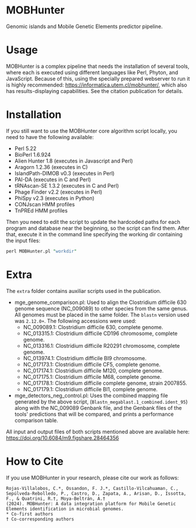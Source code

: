 # MOBHunter

Genomic islands and Mobile Genetic Elements predictor pipeline.

# Usage

MOBHunter is a complex pipeline that needs the installation of several tools,
where each is executed using different languages like Perl, Phyton, and
JavaScript. Because of this, using the specially prepared webserver to run it is
highly recommended: https://informatica.utem.cl/mobhunter/, which also has
results-displaying capabilities. See the citation publication for details.

# Installation

If you still want to use the MOBHunter core algorithm script locally, you need
to have the following available:

- Perl 5.22
- BioPerl 1.6.924
- Alien Hunter 1.8 (executes in Javascript and Perl)
- Aragorn 1.2.36 (executes in C)
- IslandPath-DIMOB v0.3 (executes in Perl)
- PAI-DA (executes in C and Perl)
- tRNAscan-SE 1.3.2 (executes in C and Perl)
- Phage Finder v2.2 (executes in Perl)
- PhiSpy v2.3 (executes in Python)
- CONJscan HMM profiles
- TnPREd HMM profiles

Then you need to edit the script to update the hardcoded paths for each program
and database near the beginning, so the script can find them. After that,
execute it in the command line specifying the working dir containing the input
files:

```pl
perl MOBHunter.pl "workdir"
```

# Extra

The `extra` folder contains auxiliar scripts used in the publication.

- mge_genome_comparison.pl: Used to align the Clostridium difficile 630 genome
  sequence (NC_009089) to other species from the same genus. All genomes must be
  placed in the same folder. The `blastn` version used was `2.12.0+`. The
  following accessions were used:
  - NC_009089.1: Clostridium difficile 630, complete genome.
  - NC_013315.1: Clostridium difficile CD196 chromosome, complete genome.
  - NC_013316.1: Clostridium difficile R20291 chromosome, complete genome.
  - NC_013974.1: Clostridium difficile BI9 chromosome.
  - NC_017173.1: Clostridium difficile CF5, complete genome.
  - NC_017174.1: Clostridium difficile M120, complete genome.
  - NC_017175.1: Clostridium difficile M68, complete genome.
  - NC_017178.1: Clostridium difficile complete genome, strain 2007855.
  - NC_017179.1: Clostridium difficile BI1, complete genome.
- mge_detectors_neg_control.pl: Uses the combined mapping file generated by the
  above script, (`Blastn_megablast.1_combined.ident_95`) along with the
  NC_009089 Genbank file, and the Genbank files of the tools' predictions that
  will be compared, and prints a performance comparison table.

All input and output files of both scripts mentioned above are available here:
https://doi.org/10.6084/m9.figshare.28464356

# How to Cite

If you use MOBHunter in your research, please cite our work as follows:

```
Rojas-Villalobos, C.*, Ossandon, F. J.*, Castillo-Vilcahuaman, C., Sepúlveda-Rebolledo, P., Castro, D., Zapata, A., Arisan, D., Issotta, F., & Quatrini, R.†, Moya-Beltrán, A.†
(2024). MOBHunter: A data integration platform for Mobile Genetic Elements identification in microbial genomes.
* Co-first authors
† Co-corresponding authors
```
